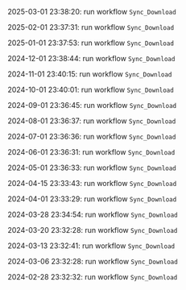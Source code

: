 2025-03-01 23:38:20: run workflow `Sync_Download` 

2025-02-01 23:37:31: run workflow `Sync_Download` 

2025-01-01 23:37:53: run workflow `Sync_Download` 

2024-12-01 23:38:44: run workflow `Sync_Download` 

2024-11-01 23:40:15: run workflow `Sync_Download` 

2024-10-01 23:40:01: run workflow `Sync_Download` 

2024-09-01 23:36:45: run workflow `Sync_Download` 

2024-08-01 23:36:37: run workflow `Sync_Download` 

2024-07-01 23:36:36: run workflow `Sync_Download` 

2024-06-01 23:36:31: run workflow `Sync_Download` 

2024-05-01 23:36:33: run workflow `Sync_Download` 

2024-04-15 23:33:43: run workflow `Sync_Download` 

2024-04-01 23:33:29: run workflow `Sync_Download` 

2024-03-28 23:34:54: run workflow `Sync_Download` 

2024-03-20 23:32:28: run workflow `Sync_Download` 

2024-03-13 23:32:41: run workflow `Sync_Download` 

2024-03-06 23:32:28: run workflow `Sync_Download` 

2024-02-28 23:32:32: run workflow `Sync_Download` 


